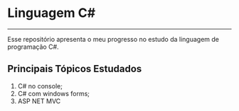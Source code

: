 # Linguagem C#
***

Esse repositório apresenta o meu progresso no estudo da linguagem de programação C#.
<br>

## Principais Tópicos Estudados

1. C# no console;
2. C# com windows forms;
3. ASP NET MVC
